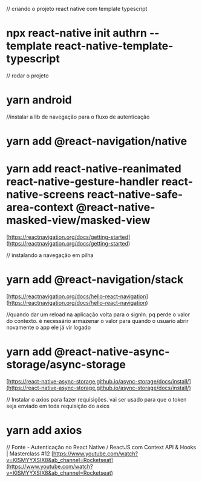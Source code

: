 // criando o projeto react native com template typescript
# npx react-native init authrn --template react-native-template-typescript
// rodar o projeto
# yarn android
//instalar a lib de navegação para o fluxo de autenticação
# yarn add @react-navigation/native
# yarn add react-native-reanimated react-native-gesture-handler react-native-screens react-native-safe-area-context @react-native-masked-view/masked-view
[https://reactnavigation.org/docs/getting-started] (https://reactnavigation.org/docs/getting-started)

// instalando a navegação  em pilha
# yarn add @react-navigation/stack
[https://reactnavigation.org/docs/hello-react-navigation] (https://reactnavigation.org/docs/hello-react-navigation)

//quando dar um reload na aplicação volta para o signIn. pq perde o valor do contexto. é necessário armazenar o valor para quando o usuario abrir novamente o app ele já vir logado
# yarn add @react-native-async-storage/async-storage
[https://react-native-async-storage.github.io/async-storage/docs/install/](https://react-native-async-storage.github.io/async-storage/docs/install/)

// Instalar o axios para fazer requisições. vai ser usado para que o token seja enviado em toda requisição do axios
# yarn add axios

// Fonte - Autenticação no React Native / ReactJS com Context API & Hooks | Masterclass #12
[https://www.youtube.com/watch?v=KISMYYXSIX8&ab_channel=Rocketseat](https://www.youtube.com/watch?v=KISMYYXSIX8&ab_channel=Rocketseat)